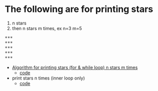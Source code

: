 # The following are for printing stars
1. n stars 
2. then n stars m times, ex n=3 m=5
<pre>
***
***
***
***
***
</pre>
* [Algorithm for printing stars (for & while loop) n stars m times ](https://drive.google.com/file/d/19MbZauGkkeVSaJ6jjRcs-EYAI6xfG01z/view?usp=sharing) 
	* [code](Lecture17Starsnm.java)
* print stars n times (inner loop only)
    * [code](Lecture16Stars.java)
